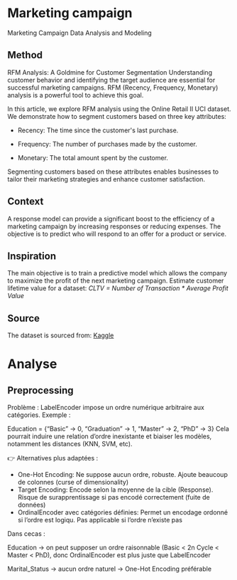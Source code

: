 # Marketing campaign
Marketing Campaign Data Analysis and Modeling 

## Method
RFM Analysis: A Goldmine for Customer Segmentation
Understanding customer behavior and identifying the target audience are essential for successful marketing campaigns. 
RFM (Recency, Frequency, Monetary) analysis is a powerful tool to achieve this goal.

In this article, we explore RFM analysis using the Online Retail II UCI dataset. We demonstrate how to segment customers based on three key attributes: 

- Recency: The time since the customer's last purchase. 

- Frequency: The number of purchases made by the customer.

- Monetary: The total amount spent by the customer.

Segmenting customers based on these attributes enables businesses to tailor their marketing strategies and enhance customer satisfaction.
## Context
A response model can provide a significant boost to the efficiency of a marketing campaign by increasing responses or reducing expenses.
The objective is to predict who will respond to an offer for a product or service.
## Inspiration
The main objective is to train a predictive model which allows the company to maximize the profit of the next marketing campaign.
Estimate customer lifetime value for a dataset: *CLTV = Number of Transaction * Average Profit Value*
## Source
The dataset is sourced from: [Kaggle](https://www.kaggle.com/datasets/rodsaldanha/arketing-campaign)


# Analyse

## Preprocessing

Problème : LabelEncoder impose un ordre numérique arbitraire aux catégories. Exemple :

Education = {“Basic” → 0, “Graduation” → 1, “Master” → 2, “PhD” → 3}
Cela pourrait induire une relation d’ordre inexistante et biaiser les modèles, notamment les distances (KNN, SVM, etc).

👉 Alternatives plus adaptées :

- One-Hot Encoding:	Ne suppose aucun ordre, robuste. Ajoute beaucoup de colonnes (curse of dimensionality)
- Target Encoding:	Encode selon la moyenne de la cible (Response). Risque de surapprentissage si pas encodé correctement (fuite de données)
- OrdinalEncoder avec catégories définies:	Permet un encodage ordonné si l’ordre est logiqu. Pas applicable si l’ordre n’existe pas

Dans cecas :

Education → on peut supposer un ordre raisonnable (Basic < 2n Cycle < Master < PhD), donc OrdinalEncoder est plus juste que LabelEncoder

Marital_Status → aucun ordre naturel → One-Hot Encoding préférable
